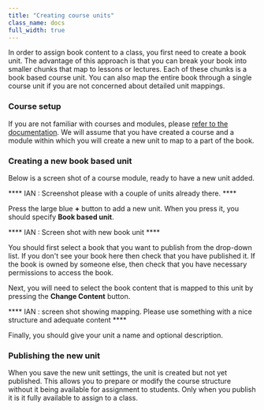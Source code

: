 ```yaml
---
title: "Creating course units"
class_name: docs
full_width: true
---
```


In order to assign book content to a class, you first need to create a book unit. The advantage of this approach is that you can break your book into smaller chunks that map to lessons or lectures. Each of these chunks is a book based course unit. You can also map the entire book through a single course unit if you are not concerned about detailed unit mappings.

### Course setup
If you are not familiar with courses and modules, please [refer to the documentation](/docs/content/publish/course-overview). We will assume that you have created a course and a module within which you will create a new unit to map to a part of the book.

### Creating a new book based unit
Below is a screen shot of a course module, ready to have a new unit added.

**** IAN : Screenshot please with a couple of units already there. ****

Press the large blue **+** button to add a new unit. When you press it, you should specify **Book based unit**.

**** IAN : Screen shot with new book unit ****

You should first select a book that you want to publish from the drop-down list. If you don't see your book here then check that you have published it. If the book is owned by someone else, then check that you have necessary permissions to access the book.

Next, you will need to select the book content that is mapped to this unit by pressing the **Change Content** button.

**** IAN : screen shot showing mapping. Please use something with a nice structure and adequate content ****

Finally, you should give your unit a name and optional description.

### Publishing the new unit
When you save the new unit settings, the unit is created but not yet published. This allows you to prepare or modify the course structure without it being available for assignment to students. Only when you publish it is it fully available to assign to a class.




